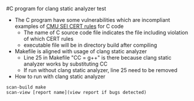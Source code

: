 #C program for clang static analyzer test

- The C program have some vulnerabilities which are incompliant examples of [CMU SEI CERT rules](https://wiki.sei.cmu.edu/confluence/display/c/SEI+CERT+C+Coding+Standard) for C code
  - The name of C source code file indicates the file including violation of which CERT rules
  - executable file will be in directory build after compiling
- Makefile is aligned with usage of clang static analyzer
  - Line 25 in Makefile "CC = g++" is there because clang static analyzer works by substituting CC
  - If run without clang static analyzer, line 25 need to be removed
- How to run with clang static analyzer
```
scan-build make
scan-view [report name](view report if bugs detected)
```


